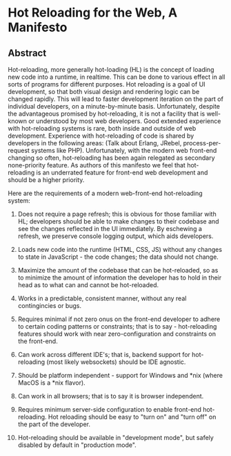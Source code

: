 # Hot Reloading for the Web, A Manifesto



## Abstract

Hot-reloading, more generally hot-loading (HL) is the concept of loading new code into a runtime, in realtime. 
This can be done to various effect in all sorts of programs for different purposes. Hot reloading is a goal of UI development,
so that both visual design and rendering logic can be changed rapidly. This will lead to faster development iteration on the part of individual developers,
on a minute-by-minute basis. Unfortunately, despite the advantageous promised by hot-reloading, it is not a facility
that is well-known or understood by most web developers. Good extended experience with hot-reloading systems is rare, both inside and outside of web development.
Experience with hot-reloading of code is shared by developers in the following
areas: (Talk about Erlang, JRebel, process-per-request systems like PHP). 
Unfortunately, with the modern web front-end changing so often, hot-reloading has been again relegated as secondary none-priority feature.
As authors of this manifesto we feel that hot-reloading is an underrated feature for front-end web development and should be
a higher priority.



Here are the requirements of a modern web-front-end hot-reloading system:


1. Does not require a page refresh; this is obvious for those familiar with HL;
developers should be able to make changes to their codebase and see the changes
reflected in the UI immediately. By eschewing a refresh, we preserve console logging
output, which aids developers.

2. Loads new code into the runtime (HTML, CSS, JS) without any changes to state in JavaScript - the code changes;
the data should not change.

3. Maximize the amount of the codebase that can be hot-reloaded, so as to minimize the amount of information the developer
has to hold in their head as to what can and cannot be hot-reloaded.

4. Works in a predictable, consistent manner, without any real contingincies or bugs.

5. Requires minimal if not zero onus on the front-end developer to adhere to certain coding patterns or constraints;
that is to say - hot-reloading features should work with near zero-configuration and constraints on the front-end.

6. Can work across different IDE's; that is, backend support for hot-reloading (most likely websockets)
should be IDE agnostic.

7. Should be platform independent - support for Windows and *nix (where MacOS is a *nix flavor).

8. Can work in all browsers; that is to say it is browser independent.

9. Requires minimum server-side configuration to enable front-end hot-reloading. Hot reloading should be easy to
"turn on" and "turn off" on the part of the developer.

10. Hot-reloading should be available in "development mode", but safely disabled by default in "production mode".


